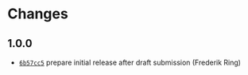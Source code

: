 # Changes

## 1.0.0

- [`6b57cc5`](https://github.com/offen/analyticstxt-parser/commit/6b57cc5be5ab775e3f6249030de8e95d350ceaff)
  prepare initial release after draft submission (Frederik Ring)
